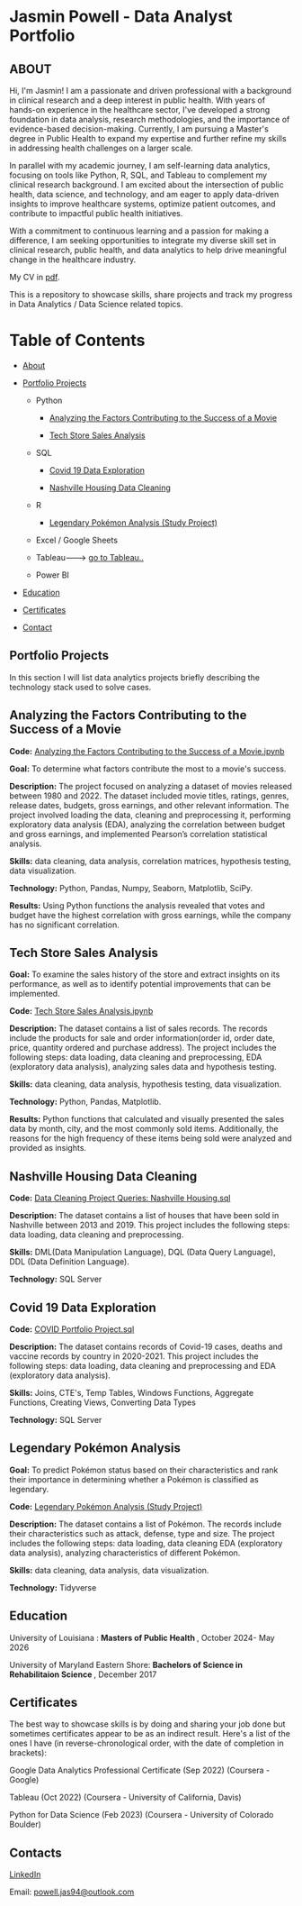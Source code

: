 # Jasmin Powell - Data Analyst Portfolio 
## ABOUT

Hi, I'm Jasmin! I am a passionate and driven professional with a background in clinical research and a deep interest in public health. With years of hands-on experience in the healthcare sector, I've developed a strong foundation in data analysis, research methodologies, and the importance of evidence-based decision-making. Currently, I am pursuing a Master's degree in Public Health to expand my expertise and further refine my skills in addressing health challenges on a larger scale.

In parallel with my academic journey, I am self-learning data analytics, focusing on tools like Python, R, SQL, and Tableau to complement my clinical research background. I am excited about the intersection of public health, data science, and technology, and am eager to apply data-driven insights to improve healthcare systems, optimize patient outcomes, and contribute to impactful public health initiatives.

With a commitment to continuous learning and a passion for making a difference, I am seeking opportunities to integrate my diverse skill set in clinical research, public health, and data analytics to help drive meaningful change in the healthcare industry.

My CV in [pdf]().

This is a repository to showcase skills, share projects and track my progress in Data Analytics / Data Science related topics.

# Table of Contents
* [About]()

* [Portfolio Projects](https://github.com/JasminInsights/Data-Analyst-Portfolio/tree/main?tab=readme-ov-file#portfolio-projects)
  * Python
   
     * [Analyzing the Factors Contributing to the Success of a Movie](https://github.com/JasminInsights/Data-Analyst-Portfolio?tab=readme-ov-file#analyzing-the-factors-contributing-to-the-success-of-a-movie)
  
     * [Tech Store Sales Analysis](https://github.com/JasminInsights/Data-Analyst-Portfolio?tab=readme-ov-file#tech-store-sales-analysis)
  * SQL
    
     * [Covid 19 Data Exploration](https://github.com/JasminInsights/Data-Analyst-Portfolio?tab=readme-ov-file#covid-19-data-exploration)
       
     * [Nashville Housing Data Cleaning](https://github.com/JasminInsights/Data-Analyst-Portfolio?tab=readme-ov-file#nashville-housing-data-cleaning)
  * R
  
     * [Legendary Pokémon Analysis (Study Project)](https://github.com/JasminInsights/Data-Analyst-Portfolio/blob/main/README.md#legendary-pok%C3%A9mon-analysis)
  
  * Excel / Google Sheets
    
  * Tableau---> [go to Tableau..](https://public.tableau.com/app/profile/jasmin.powell/vizzes)
  
  * Power BI

* [Education]()

* [Certificates]()

* [Contact]()

## Portfolio Projects
In this section I will list data analytics projects briefly describing the technology stack used to solve cases.

## Analyzing the Factors Contributing to the Success of a Movie 

<b>Code:</b> [Analyzing the Factors Contributing to the Success of a Movie.ipynb](https://github.com/JasminInsights/Portfolio-Projects/blob/main/Analyzing%20the%20Factors%20Contributing%20to%20the%20Success%20of%20a%20Movie.ipynb)

<b>Goal:</b> To determine what factors contribute the most to a movie's success.

<b>Description:</b> The project focused on analyzing a dataset of movies released between 1980 and 2022. The dataset included movie titles, ratings, genres, release dates, budgets, gross earnings, and other relevant information. The project involved loading the data, cleaning and preprocessing it, performing exploratory data analysis (EDA), analyzing the correlation between budget and gross earnings, and implemented Pearson’s correlation statistical analysis.

<b>Skills:</b> data cleaning, data analysis, correlation matrices, hypothesis testing, data visualization.

<b>Technology:</b> Python, Pandas, Numpy, Seaborn, Matplotlib, SciPy.

<b>Results:</b> Using Python functions the analysis revealed that votes and budget have the highest correlation with gross earnings, while the company has no significant correlation.

## Tech Store Sales Analysis

<b>Goal:</b> To examine the sales history of the store and extract insights on its performance, as well as to identify potential improvements that can be implemented.

<b>Code:</b> [Tech Store Sales Analysis.ipynb]()

<b>Description:</b> The dataset contains a list of sales records. The records include the products for sale and order information(order id, order date, price, quantity ordered and purchase address). The project includes the following steps: data loading, data cleaning and preprocessing, EDA (exploratory data analysis), analyzing sales data and hypothesis testing.

<b>Skills:</b> data cleaning, data analysis, hypothesis testing, data visualization.

<b>Technology:</b> Python, Pandas, Matplotlib.

<b>Results:</b>  Python functions that calculated and visually presented the sales data by month, city, and the most commonly sold items. Additionally, the reasons for the high frequency of these items being sold were analyzed and provided as insights.

## Nashville Housing Data Cleaning

<b>Code:</b> [Data Cleaning Project Queries: Nashville Housing.sql]()

<b>Description:</b> The dataset contains a list of houses that have been sold in Nashville between 2013 and 2019. This project includes the following steps: data loading, data cleaning and preprocessing.

<b>Skills:</b> DML(Data Manipulation Language), DQL (Data Query Language), DDL (Data Definition Language).

<b>Technology:</b> SQL Server

## Covid 19 Data Exploration

<b>Code:</b> [COVID Portfolio Project.sql]()

<b> Description:</b> The dataset contains records of Covid-19 cases, deaths and vaccine records by country in 2020-2021. This project includes the following steps: data loading, data cleaning and preprocessing and EDA (exploratory data analysis).

<b>Skills:</b>  Joins, CTE's, Temp Tables, Windows Functions, Aggregate Functions, Creating Views, Converting Data Types

<b>Technology:</b> SQL Server

## Legendary Pokémon Analysis

<b>Goal:</b> To predict Pokémon status based on their characteristics and rank their importance in determining whether a Pokémon is classified as legendary.

<b>Code:</b> [Legendary Pokémon Analysis (Study Project)]()

<b>Description:</b> The dataset contains a list of Pokémon. The records include their characteristics such as attack, defense, type and size. The project includes the following steps: data loading, data cleaning EDA (exploratory data analysis), analyzing characteristics of different Pokémon.

<b>Skills:</b> data cleaning, data analysis, data visualization.

<b>Technology:</b> Tidyverse

## Education
University of Louisiana : <b> Masters of Public Health </b> , October 2024- May 2026

University of Maryland Eastern Shore: <b> Bachelors of Science in Rehabilitaion Science </b> , December 2017


## Certificates
The best way to showcase skills is by doing and sharing your job done but sometimes certificates appear to be as an indirect result. Here's a list of the ones I have (in reverse-chronological order, with the date of completion in brackets):

Google Data Analytics Professional Certificate (Sep 2022) (Coursera - Google)

Tableau (Oct 2022) (Coursera - University of California, Davis)

Python for Data Science (Feb 2023) (Coursera - University of Colorado Boulder)

## Contacts

[LinkedIn]()

Email: powell.jas94@outlook.com
